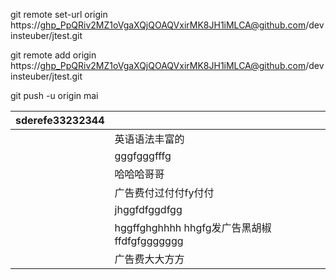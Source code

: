 git remote set-url origin https://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@github.com/devinsteuber/jtest.git

git remote add origin https://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@github.com/devinsteuber/jtest.git

git push -u origin mai





| sderefe33232344 |                                                   |
| --------------- | ------------------------------------------------- |
|                 | 英语语法丰富的                                    |
|                 | gggfgggfffg                                       |
|                 | 哈哈哈哥哥                                        |
|                 | 广告费付过付付fy付付                              |
|                 | jhggfdfggdfgg                                     |
|                 | hggffghghhhh       hhgfg发广告黑胡椒ffdfgfggggggg |
|                 | 广告费大大方方                                    |